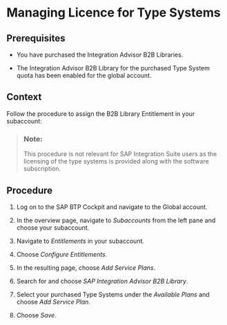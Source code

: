 <!-- loiob2fae852f0464868b55a348db3431a04 -->

# Managing Licence for Type Systems



<a name="loiob2fae852f0464868b55a348db3431a04__prereq_trh_tzc_dmb"/>

## Prerequisites

-   You have purchased the Integration Advisor B2B Libraries.

-   The Integration Advisor B2B Library for the purchased Type System quota has been enabled for the global account.



## Context

Follow the procedure to assign the B2B Library Entitlement in your subaccount:

> ### Note:  
> This procedure is not relevant for SAP Integration Suite users as the licensing of the type systems is provided along with the software subscription.



## Procedure

1.  Log on to the SAP BTP Cockpit and navigate to the Global account.

2.  In the overview page, navigate to *Subaccounts* from the left pane and choose your subaccount.

3.  Navigate to *Entitlements* in your subaccount.

4.  Choose *Configure Entitlements*.

5.  In the resulting page, choose *Add Service Plans*.

6.  Search for and choose *SAP Integration Advisor B2B Library*.

7.  Select your purchased Type Systems under the *Available Plans* and choose *Add Service Plan*.

8.  Choose *Save*.


